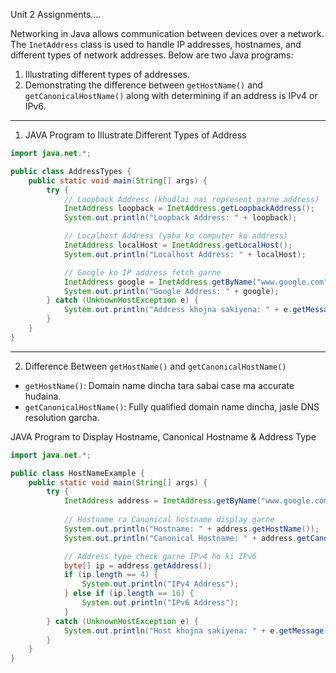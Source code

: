 Unit 2 Assignments....

Networking in Java allows communication between devices over a network. The `InetAddress` class is used to handle IP addresses, hostnames, and different types of network addresses. Below are two Java programs:

1. Illustrating different types of addresses.
2. Demonstrating the difference between `getHostName()` and `getCanonicalHostName()` along with determining if an address is IPv4 or IPv6.

---

1. JAVA Program to Illustrate Different Types of Address

```java
import java.net.*;

public class AddressTypes {
    public static void main(String[] args) {
        try {
            // Loopback Address (khudlai nai represent garne address)
            InetAddress loopback = InetAddress.getLoopbackAddress();
            System.out.println("Loopback Address: " + loopback);

            // Localhost Address (yaha ko computer ko address)
            InetAddress localHost = InetAddress.getLocalHost();
            System.out.println("Localhost Address: " + localHost);

            // Google ko IP address fetch garne
            InetAddress google = InetAddress.getByName("www.google.com");
            System.out.println("Google Address: " + google);
        } catch (UnknownHostException e) {
            System.out.println("Address khojna sakiyena: " + e.getMessage());
        }
    }
}
```

---

2. Difference Between `getHostName()` and `getCanonicalHostName()`

- `getHostName()`: Domain name dincha tara sabai case ma accurate hudaina.
- `getCanonicalHostName()`: Fully qualified domain name dincha, jasle DNS resolution garcha.

JAVA Program to Display Hostname, Canonical Hostname & Address Type

```java
import java.net.*;

public class HostNameExample {
    public static void main(String[] args) {
        try {
            InetAddress address = InetAddress.getByName("www.google.com");
            
            // Hostname ra Canonical hostname display garne
            System.out.println("Hostname: " + address.getHostName());
            System.out.println("Canonical Hostname: " + address.getCanonicalHostName());

            // Address type check garne IPv4 ho ki IPv6
            byte[] ip = address.getAddress();
            if (ip.length == 4) {
                System.out.println("IPv4 Address");
            } else if (ip.length == 16) {
                System.out.println("IPv6 Address");
            }
        } catch (UnknownHostException e) {
            System.out.println("Host khojna sakiyena: " + e.getMessage());
        }
    }
}
```
